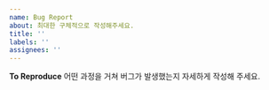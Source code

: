 ```yaml
---
name: Bug Report
about: 최대한 구체적으로 작성해주세요.
title: ''
labels: ''
assignees: ''
---
```


**To Reproduce**
어떤 과정을 거쳐 버그가 발생했는지 자세하게 작성해 주세요.

